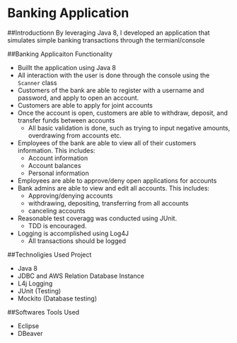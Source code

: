 # Banking Application

##Introductionn
By leveraging Java 8, I developed an application that simulates simple banking transactions through the termianl/console

##Banking Applicaiton Functionality
*	Buillt the application using Java 8
*	All interaction with the user is done through the console using the `Scanner` class
*	Customers of the bank are able to register with a username and password, and apply to open an account. 
*	Customers are able to apply for joint accounts
*	Once the account is open, customers are able to withdraw, deposit, and transfer funds between accounts
    * All basic validation is done, such as trying to input negative amounts, overdrawing from accounts etc.
*	Employees of the bank are able to view all of their customers information. This includes:
    * Account information
    * Account balances
    * Personal information
*	Employees are able to approve/deny open applications for accounts
*	Bank admins are able to view and edit all accounts. This includes:
    * Approving/denying accounts
    * withdrawing, depositing, transferring from all accounts
    * canceling accounts
*	Reasonable test coveragg was conducted using JUnit.
    * TDD is encouraged.
*	Logging is accomplished using Log4J
    * All transactions should be logged


##Technoligies Used Project
* Java 8
* JDBC and AWS Relation Database Instance 
* L4j Logging
* JUnit (Testing)
* Mockito (Database testing)


##Softwares Tools Used
* Eclipse
* DBeaver
